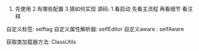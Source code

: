 1. 先使用 2.有哪些配置 3.猜如何实现
源码: 1.看启动 先看主流程 再看细节      看注释

自定义标签:      selftag
自定义属性解析器: selfEditor
自定义aware   : selfAware


获取类加载器方法: ClassUtils 
